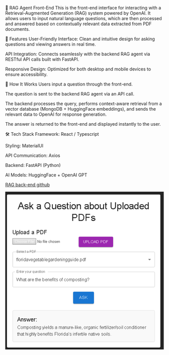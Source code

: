 🧠 RAG Agent Front-End
This is the front-end interface for interacting with a Retrieval-Augmented Generation (RAG) system powered by OpenAI. It allows users to input natural language questions, which are then processed and answered based on contextually relevant data extracted from PDF documents.

🔧 Features
User-Friendly Interface: Clean and intuitive design for asking questions and viewing answers in real time.

API Integration: Connects seamlessly with the backend RAG agent via RESTful API calls built with FastAPI.

Responsive Design: Optimized for both desktop and mobile devices to ensure accessibility.

🧩 How It Works
Users input a question through the front-end.

The question is sent to the backend RAG agent via an API call.

The backend processes the query, performs context-aware retrieval from a vector database (MongoDB + HuggingFace embeddings), and sends the relevant data to OpenAI for response generation.

The answer is returned to the front-end and displayed instantly to the user.

🛠 Tech Stack
Framework: React / Typescript

Styling: MaterialUI

API Communication: Axios

Backend: FastAPI (Python)

AI Models: HuggingFace + OpenAI GPT

<a href="https://github.com/SebuBergman/RAG-Project-backend">RAG back-end github</a>

<img src="https://github.com/SebuBergman/RAG-Project-frontend/blob/main/public/rag_agent_frontend_w_answer.png" alt="Logo" width="570">
